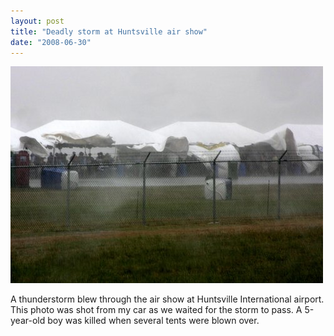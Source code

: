```yaml
---
layout: post
title: "Deadly storm at Huntsville air show"
date: "2008-06-30"
---
```


![](/assets/images/huntsville-air-show.jpg)

A thunderstorm blew through the air show at Huntsville International airport. This photo was shot from my car as we waited for the storm to pass. A 5-year-old boy was killed when several tents were blown over.
